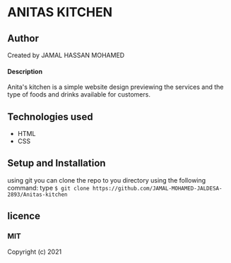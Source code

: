 # ANITAS KITCHEN


## Author

Created by JAMAL HASSAN MOHAMED

#### Description

Anita's kitchen is a simple website design previewing the services and the type of foods and drinks available for customers.

## Technologies used

- HTML
- CSS

## Setup and Installation

using git you can clone the repo to you directory using the following command:
 type `$ git clone https://github.com/JAMAL-MOHAMED-JALDESA-2893/Anitas-kitchen`

## licence

### MIT

Copyright (c) 2021